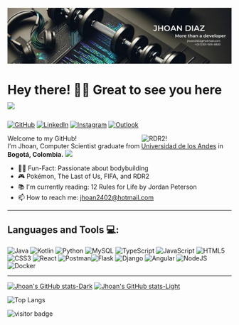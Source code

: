 ![Banner de Jhoan Diaz](banner-github-jhoan.png)

# Hey there! 💪🏽 Great to see you here <img src="https://media.giphy.com/media/PmvLFkc52mAx67xLih/giphy.gif?cid=790b7611ze78oqx98zpp560po0qsegxxvpfactolekbfv7bi&ep=v1_stickers_search&rid=giphy.gif&ct=s" width="100"/>


[![GitHub](https://img.shields.io/badge/github-%23121011.svg?style=for-the-badge&logo=github&logoColor=white)](https://github.com/jsdiazs)
[![LinkedIn](https://img.shields.io/badge/linkedin-%230077B5.svg?style=for-the-badge&logo=linkedin&logoColor=white)](www.linkedin.com/in/jhoan-sebastian-diaz-s)
[![Instagram](https://img.shields.io/badge/Instagram-%23E4405F.svg?style=for-the-badge&logo=Instagram&logoColor=white)](https://www.instagram.com/ye_bastian/)
[![Outlook](https://img.shields.io/badge/Microsoft_Outlook-0078D4?style=for-the-badge&logo=microsoft-outlook&logoColor=white)](mailto:jhoan2402@hotmail.com)


<img width="40%" align="right" alt="RDR2!" src="https://media.giphy.com/media/v1.Y2lkPTc5MGI3NjExMzE1M2pyZjE5d3F4YXVncmtpZXZwcXk5ejgxdTBlend0cnNsaHpoZSZlcD12MV9naWZzX3NlYXJjaCZjdD1n/WvQNnMcTsOy8RAaK4m/giphy.gif" />

<p>Welcome to my GitHub! </br> I'm Jhoan, Computer Scientist graduate from <a href="https://uniandes.edu.co/">Universidad de los Andes</a> in <b>Bogotá, Colombia.</b> <img src="https://cdn-icons-png.flaticon.com/128/197/197575.png" width="13"/></p>


- 🏋🏽 Fun-Fact: Passionate about bodybuilding
- 🎮 Pokémon, The Last of Us, FIFA, and RDR2
- 📚 I'm currently reading: 12 Rules for Life by Jordan Peterson
- 📫 How to reach me: jhoan2402@hotmail.com


---
##  Languages and Tools 💻:

![Java](https://img.shields.io/badge/java-%23ED8B00.svg?style=for-the-badge&logo=openjdk&logoColor=white)
![Kotlin](https://img.shields.io/badge/kotlin-%237F52FF.svg?style=for-the-badge&logo=kotlin&logoColor=white)
![Python](https://img.shields.io/badge/python-3670A0?style=for-the-badge&logo=python&logoColor=ffdd54)
![MySQL](https://img.shields.io/badge/mysql-4479A1.svg?style=for-the-badge&logo=mysql&logoColor=white)
![TypeScript](https://img.shields.io/badge/typescript-%23007ACC.svg?style=for-the-badge&logo=typescript&logoColor=white)
![JavaScript](https://img.shields.io/badge/javascript-%23323330.svg?style=for-the-badge&logo=javascript&logoColor=%23F7DF1E)
![HTML5](https://img.shields.io/badge/html5-%23E34F26.svg?style=for-the-badge&logo=html5&logoColor=white)
![CSS3](https://img.shields.io/badge/css3-%231572B6.svg?style=for-the-badge&logo=css3&logoColor=white)
![React](https://img.shields.io/badge/react-%2320232a.svg?style=for-the-badge&logo=react&logoColor=%2361DAFB)
![Postman](https://img.shields.io/badge/Postman-FF6C37?style=for-the-badge&logo=postman&logoColor=white)![Flask](https://img.shields.io/badge/flask-%23000.svg?style=for-the-badge&logo=flask&logoColor=white)
![Django](https://img.shields.io/badge/django-%23092E20.svg?style=for-the-badge&logo=django&logoColor=white)
![Angular](https://img.shields.io/badge/angular-%23DD0031.svg?style=for-the-badge&logo=angular&logoColor=white)
![NodeJS](https://img.shields.io/badge/node.js-6DA55F?style=for-the-badge&logo=node.js&logoColor=white)
![Docker](https://img.shields.io/badge/docker-%230db7ed.svg?style=for-the-badge&logo=docker&logoColor=white)

---

[![Jhoan's GitHub stats-Dark](https://github-readme-stats.vercel.app/api?username=anuraghazra&show_icons=true&theme=dark#gh-dark-mode-only)](https://github.com/jsdiazs/github-readme-stats#gh-dark-mode-only)
[![Jhoan's GitHub stats-Light](https://github-readme-stats.vercel.app/api?username=anuraghazra&show_icons=true&theme=default#gh-light-mode-only)](https://github.com/jsdiazs/github-readme-stats#gh-light-mode-only)

![Top Langs](https://github-readme-stats.vercel.app/api/top-langs/?username=jsdiazs&layout=compact&theme=dark)

![visitor badge](https://visitor-badge.laobi.icu/badge?page_id=jsdiazs.jsdiazs)